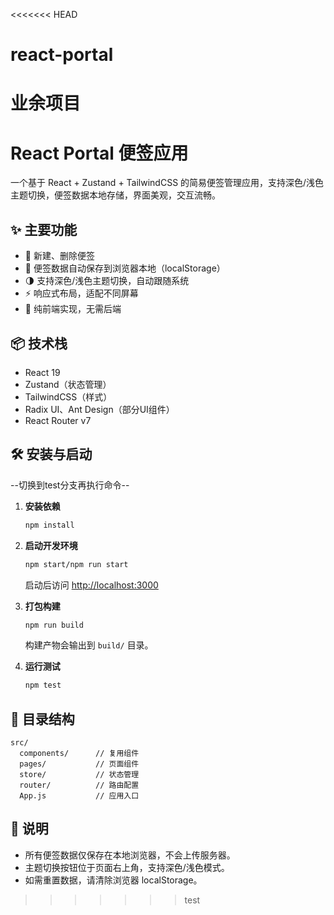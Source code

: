 <<<<<<< HEAD
# react-portal
业余项目
=======
# React Portal 便签应用

一个基于 React + Zustand + TailwindCSS 的简易便签管理应用，支持深色/浅色主题切换，便签数据本地存储，界面美观，交互流畅。

## ✨ 主要功能

- 📝 新建、删除便签
- 💾 便签数据自动保存到浏览器本地（localStorage）
- 🌗 支持深色/浅色主题切换，自动跟随系统
- ⚡ 响应式布局，适配不同屏幕
- 🚀 纯前端实现，无需后端

## 📦 技术栈

- React 19
- Zustand（状态管理）
- TailwindCSS（样式）
- Radix UI、Ant Design（部分UI组件）
- React Router v7

## 🛠️ 安装与启动

--切换到test分支再执行命令--

1. **安装依赖**

   ```bash
   npm install
   ```

2. **启动开发环境**

   ```bash
   npm start/npm run start
   ```

   启动后访问 [http://localhost:3000](http://localhost:3000)

3. **打包构建**

   ```bash
   npm run build
   ```

   构建产物会输出到 `build/` 目录。

4. **运行测试**

   ```bash
   npm test
   ```

## 📁 目录结构

```
src/
  components/      // 复用组件
  pages/           // 页面组件
  store/           // 状态管理
  router/          // 路由配置
  App.js           // 应用入口
```

## 📝 说明

- 所有便签数据仅保存在本地浏览器，不会上传服务器。
- 主题切换按钮位于页面右上角，支持深色/浅色模式。
- 如需重置数据，请清除浏览器 localStorage。
>>>>>>> test
